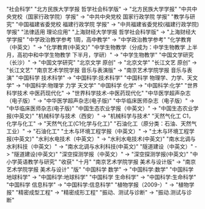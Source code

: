 "社会科学"
"北方民族大学学报 哲学社会科学版" -> "北方民族大学学报"
"中共中央党校（国家行政学院）学报" -> "中共中央党校 国家行政学院 学报"
"教学与研究"
"中国福建省委党校 福建行政学院 学报" -> "中共福建省委党校(福建行政学院)学报"
"法律适用 理论应用"
"上海财经大学学报 哲学社会科学版" -> "上海财经大学学报"
"中学政治教学参考 1周，高中教学" -> "中学政治教学参考"
"化学教育（中英文）" -> "化学教育(中英文)"
"中学生物教学（分成为：中学生物教学 上半月，高初中和中学生物教学 下半月，学研）" -> "中学生物教学"
"中国文学研究（长沙）" -> "中国文学研究"
"北京文学 原创" -> "北京文学"
"长江文艺 原创" -> "长江文艺"
"南京艺术学院学报 音乐与表演版" -> "南京艺术学院学报 音乐与表演"
"中国科学 技术科学" -> "中国科学:技术科学"
"中国科学 物理学、力学、天文学" -> "中国科学:物理学 力学 天文学"
"中国科学 化学" -> "中国科学:化学"
"世界科学技术 中医药现代化" -> "世界科学技术-中医药现代化"
"中华医学超声杂志（电子版）" -> "中华医学超声杂志(电子版)"
"中华临床医师杂志（电子版）" -> "中华临床医师杂志(电子版)"
"中国生态农业学报（中英文）" -> "中国生态农业学报(中英文)"
"机械科学与技术（西安）" -> "机械科学与技术"
"天然气化工 C1，化学与化工" -> "天然气化工(C1化学与化工)"
"石油化工（原分类：石油、天然气工业）" -> "石油化工"
"土木与环境工程学报（中英文）" -> "土木与环境工程学报(中英文)"
"水利水电技术（中英文）" -> "水利水电技术(中英文)"
"南水北调与水利科技（中英文）" -> "南水北调与水利科技(中英文)"
"隧道建设（中英文）" -> "隧道建设(中英文)"
"深空探测学报（中英文）" -> "深空探测学报(中英文)"
"中小学英语教学与研究"
"收获"
"十月"
"南京艺术学院学报 美术与设计版" -> "南京艺术学院学报 美术与设计"
"版"
"中国科学 数学" -> "中国科学:数学"
"中国科学 地球科学" -> "中国科学:地球科学"
"中国科学 生命科学" -> "中国科学:生命科学"
"中国科学 信息科学" -> "中国科学:信息科学"
"植物学报（2009-）" -> "植物学报"
"精密成型工程" -> "精密成形工程"
"振动、测试与诊断" -> "振动.测试与诊断" 